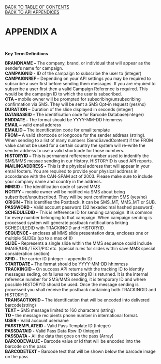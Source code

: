<a href="/1.3/README.md">BACK TO TABLE OF CONTENTS</a>
<BR>
<a href="API_APPENDICES.md">BACK TO API APPENDICES</a>
<BR>

<h1>APPENDIX A</h1>
<h2></h2>

<BR>

<div class="text-2"><a id="appendix-b"></a><strong>Key Term Definitions</strong></div>

<b>BRANDNAME –</b> The company, brand, or individual that will appear as the sender’s name for campaign.
<BR>
<b>CAMPAIGNID -</b> ID of the campaign to subscribe the user to (integer)
<BR>
<b>CAMPAIGNREF –</b> Depending on your API settings you may be required to subscribe a user first before sending them messages. If you are required to subscribe a user first then a valid Campaign Reference is required. This would be the campaign ID to which the user is subscribed.
<BR>
<b>CTA – </b> mobile owner will be prompted for subscribing/unsubscribing confirmation via SMS. They will be sent a SMS Opt-in request (yes/no)
<BR>
<b>DURATION –</b> Duration of the slide displayed in seconds (integer)
<BR>
<b>DATABASEID –</b> The identification code for Barcode Database(integer)
<BR>
<b>ENDDATE -</b> The format should be YYYY-MM-DD hh:mm:ss
<BR>
<b>EMAIL –</b> valid email address
<BR>
<b>EMAILID –</b> The identification code for email template
<BR>
<b>FROM –</b> A valid shortcode or longcode for the sender address (string). When sending to a list of many numbers (SendSavedContent) if the FROM value cannot be used for a certain country the system will re-write the sender address to use a valid shortcode for those numbers.
<BR>
<b>HISTORYID –</b> This is permanent refference number used to indentify the SMS/MMS messae sending in our History. HISTORYID is used API reports.
<BR>
<b>MAILINGADDRESS -</b> This is the physical address that will appear in your email footers. You are required to provide your physical address in accordance with the CAN-SPAM act of 2003. Please make sure to include your company name and country in the address.
<BR>
<b>MMSID -</b> The identification code of saved MMS
<BR>
<b>NOTIFY –</b> mobile owner will be notified via SMS about being subscribed/unsubscribed. They will be sent confirmation SMS (yes/no)
<BR>
<b>ORIGIN –</b> This identifies the Postback. It can be SMS_MT, MMS_MT or SUB.
<BR>
<b>PASSWORD -</b> Valid account password (32 hexadecimal hashed password)
<BR>
<b>SCHEDULEDID –</b> This is refference ID for sending campaign. It is common for every number belonging to that campaign. When campaign sending is processed system will generate postback notifications linking SCHEDULEDID with TRACKINGID and HISTORYID.
<BR>
<b>SEQUENCE -</b> encloses all MMS slide presentation data, encloses one or multiple SLIDEs (up to a max of 8)
<BR>
<b>SLIDE -</b> Represents a single slide within the MMS sequence could include IMAGE/URL/TEXT/PIC etc. (special rules for slides within save MMS special consideration section)
<BR>
<b>SPID –</b> The carrier ID (integer – appendix D)
<BR>
<b>STARTDATE –</b> The format should be YYYY-MM-DD hh:mm:ss
<BR>
<b>TRACKINGID –</b> On success API returns with the tracking ID to identify messages seding, on failures no tracking ID is returned. It is the internal reference number for SMS/MMS sending, it is temporary ID and where possible HISTORYID should be used. Once the message sending is processed you shall receive the postback containing both TRACKINGID and HISTORYID.
<BR>
<b>TRANSACTIONID –</b> The identification that will be encoded into delivered barcode(string)
<BR>
<b>TEXT –</b> SMS message limited to 160 characters (string)
<BR>
<b>TO –</b> the message recipients phone number in international format.
<BR>
<b>USER -</b> Valid account username
<BR>
<b>PASSTEMPLATEID -</b> Valid Pass Template ID (Integer)
<BR>
<b>PASSDATAID -</b> Valid Pass Data Row ID (Integer)
<BR>
<b>PASSDATA -</b> All the data that goes on the pass (Array)
<BR>
<b>BARCODEVALUE -</b> Barcode value or Id that will be encoded into the barcode on the pass
<BR>
<b>BARCODETEXT -</b> Barcode text that will be shown below the barcode image on the pass

